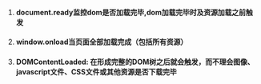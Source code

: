 1. #### document.ready监控dom是否加载完毕,dom加载完毕时及资源加载之前触发
2. #### window.onload当页面全部加载完成（包括所有资源）
3. #### DOMContentLoaded: 在形成完整的DOM树之后就会触发，而不理会图像、javascript文件、CSS文件或其他资源是否下载完毕



